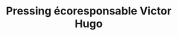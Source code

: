 ---
title: "Pressing écoresponsable Victor Hugo"
url: /dijon/pressing-ecoresponsable-victor-hugo/
shop: blanchisserie
---